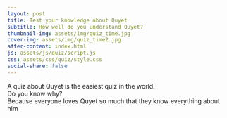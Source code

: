 ```yaml
---
layout: post
title: Test your knowledge about Quyet  
subtitle: How well do you understand Quyet?  
thumbnail-img: assets/img/quiz_time.jpg
cover-img: assets/img/quiz_time2.jpg
after-content: index.html
js: assets/js/quiz/script.js
css: assets/css/quiz/style.css
social-share: false
---
```


A quiz about Quyet is the easiest quiz in the world.  
Do you know why?  
Because everyone loves Quyet so much that they know everything about him
